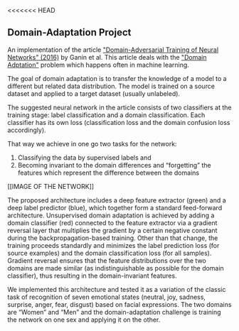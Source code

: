 <<<<<<< HEAD
## Domain-Adaptation Project
An implementation of the article ["Domain-Adversarial Training of Neural Networks" (2016)](https://arxiv.org/pdf/1505.07818.pdf) by Ganin et al. This article deals with the ["Domain Adptation"](https://en.wikipedia.org/wiki/Domain_adaptation) problem which happens often in machine learning.

The goal of domain adaptation is to transfer the knowledge of a model to a different but related data distribution. The model is trained on a source dataset and applied to a target dataset (usually unlabeled).

The suggested neural network in the article consists of two classifiers at the training stage: label classification and a domain classification. Each classifier has its own loss (classification loss and the domain confusion loss accordingly). 

That way we achieve in one go two tasks for the network:
1. Classifying the data by supervised labels and 
2. Becoming invariant to the domain differences and “forgetting” the features which represent the difference between the domains

[[IMAGE OF THE NETWORK]]


The proposed architecture includes a deep feature extractor (green) and a deep
label predictor (blue), which together form a standard feed-forward architecture.
Unsupervised domain adaptation is achieved by adding a domain classifier (red)
connected to the feature extractor via a gradient reversal layer that multiplies
the gradient by a certain negative constant during the backpropagation-based
training. Other than that change, the training proceeds standardly and minimizes the label
prediction loss (for source examples) and the domain classification loss (for all
samples). 
Gradient reversal ensures that the feature distributions over the two
domains are made similar (as indistinguishable as possible for the domain classifier), thus resulting in the domain-invariant features.

We implemented this architecture and tested it as a variation of the classic task of recognition of seven emotional states (neutral, joy, sadness, surprise, anger, fear, disgust) based on facial expressions. The two domains are “Women” and “Men” and the domain-adaptation challenge is training the network on one sex and applying it on the other. 
